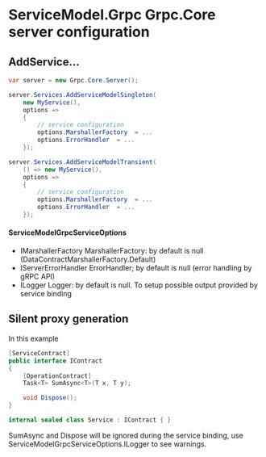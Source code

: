 # ServiceModel.Grpc Grpc.Core server configuration

## AddService...

``` c#
var server = new Grpc.Core.Server();

server.Services.AddServiceModelSingleton(
    new MyService(),
    options =>
    {
        // service configuration
        options.MarshallerFactory  = ...
        options.ErrorHandler  = ...
    });

server.Services.AddServiceModelTransient(
    () => new MyService(),
    options =>
    {
        // service configuration
        options.MarshallerFactory  = ...
        options.ErrorHandler  = ...
    });
```

#### ServiceModelGrpcServiceOptions

- IMarshallerFactory MarshallerFactory: by default is null (DataContractMarshallerFactory.Default)
- IServerErrorHandler ErrorHandler; by default is null (error handling by gRPC API)
- ILogger Logger: by default is null. To setup possible output provided by service binding

## Silent proxy generation

In this example

``` c#
[ServiceContract]
public interface IContract
{
    [OperationContract]
    Task<T> SumAsync<T>(T x, T y);

    void Dispose();
}

internal sealed class Service : IContract { }
```

SumAsync and Dispose will be ignored during the service binding, use ServiceModelGrpcServiceOptions.ILogger to see warnings.
